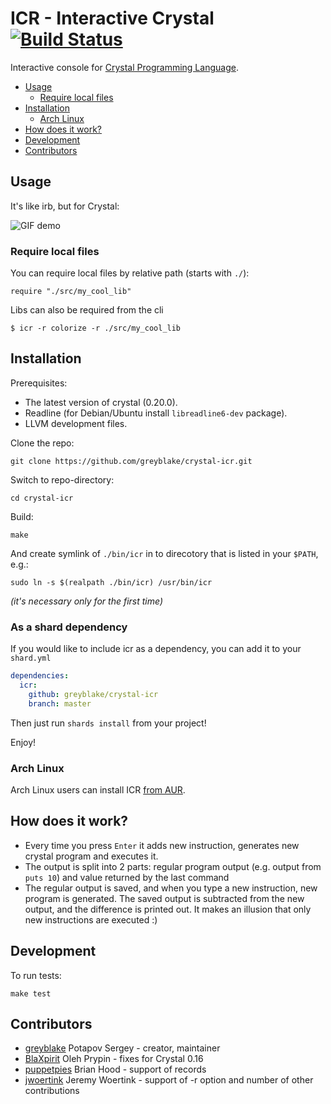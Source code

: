 # ICR - Interactive Crystal [![Build Status](https://travis-ci.org/crystal-community/icr.svg?branch=master)](https://travis-ci.org/crystal-community/icr)

Interactive console for [Crystal Programming Language](http://crystal-lang.org/).

* [Usage](#usage)
  * [Require local files](#require-local-files)
* [Installation](#installation)
  * [Arch Linux](#arch-linux)
* [How does it work?](#how-does-it-work)
* [Development](#development)
* [Contributors](#contributors)

## Usage

It's like irb, but for Crystal:

![GIF demo](https://raw.githubusercontent.com/crystal-community/icr/master/demo/demo.gif)

### Require local files
You can require local files by relative path (starts with `./`):
```
require "./src/my_cool_lib"
```

Libs can also be required from the cli

```
$ icr -r colorize -r ./src/my_cool_lib
```

## Installation
Prerequisites:
* The latest version of crystal (0.20.0).
* Readline (for Debian/Ubuntu install `libreadline6-dev` package).
* LLVM development files.

Clone the repo:
```
git clone https://github.com/greyblake/crystal-icr.git
```
Switch to repo-directory:
```
cd crystal-icr
```
Build:
```
make
```
And create symlink of `./bin/icr` in to direcotory that is listed in your `$PATH`, e.g.:
```
sudo ln -s $(realpath ./bin/icr) /usr/bin/icr
```
_(it's necessary only for the first time)_

### As a shard dependency

If you would like to include icr as a dependency, you can add it to your `shard.yml`

```yml
dependencies:
  icr:
    github: greyblake/crystal-icr
    branch: master
```

Then just run `shards install` from your project!

Enjoy!


### Arch Linux

Arch Linux users can install ICR [from AUR](https://aur.archlinux.org/packages/crystal-icr/).


## How does it work?
* Every time you press `Enter` it adds new instruction, generates new crystal program and executes it.
* The output is split into 2 parts: regular program output (e.g. output from `puts 10`) and value returned by the last command
* The regular output is saved, and when you type a new instruction, new program is generated. The saved output is subtracted from the new output, and the difference is printed out. It makes an illusion that only new instructions are executed :)

## Development

To run tests:
```
make test
```

## Contributors

- [greyblake](https://github.com/greyblake) Potapov Sergey - creator, maintainer
- [BlaXpirit](https://github.com/BlaXpirit) Oleh Prypin - fixes for Crystal 0.16
- [puppetpies](https://github.com/puppetpies) Brian Hood - support of records
- [jwoertink](https://github.com/jwoertink) Jeremy Woertink - support of -r option and number of other contributions
